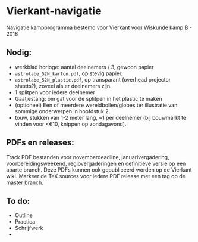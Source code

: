 # Vierkant-navigatie
Navigatie kampprogramma bestemd voor Vierkant voor Wiskunde kamp B - 2018

## Nodig:
- werkblad horloge: aantal deelnemers / 3, gewoon papier
- `astrolabe_52N_karton.pdf`, op stevig papier.
- `astrolabe_52N_plastic.pdf`, op transparant (overhead projector sheets?), zoveel als er deelnemers zijn.
- 1 splitpen voor iedere deelnemer
- Gaatjestang: om gat voor de splitpen in het plastic te maken
- (optioneel) Een of meerdere wereldbollen/globes ter illustratie van sommige onderwerpen in hoofdstuk 2.
- touw, stukken van 1-2 meter lang, ~1 per deelnemer (bij bouwmarkt te vinden voor <€10, knippen op zondagavond).

## PDFs en releases:
Track PDF bestanden voor novemberdeadline, januarivergadering, voorbereidingsweekend, regiovergaderingen en definitieve versie op een aparte branch. Deze PDFs kunnen ook gepubliceerd worden op de Vierkant wiki. Markeer de TeX sources voor iedere PDF release met een tag op de master branch.

## To do:
- Outline
- Practica
- Schrijfwerk
-

